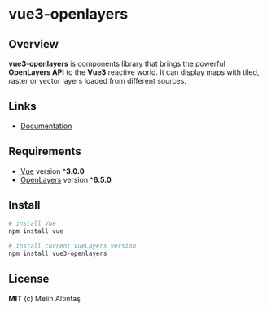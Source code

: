 # vue3-openlayers

## Overview

**vue3-openlayers** is components library that brings the powerful **OpenLayers API** to the **Vue3** reactive world. 
It can display maps with tiled, raster or vector layers loaded from different sources.

## Links

- [Documentation](https://vue3-openlayers.github.io/)


## Requirements

- [Vue](https://vuejs.org/) version **^3.0.0**
- [OpenLayers](https://openlayers.org/) version **^6.5.0**

## Install

```bash
# install Vue
npm install vue

# install current VueLayers version 
npm install vue3-openlayers
```

## License

**MIT** (c) Melih Altıntaş
